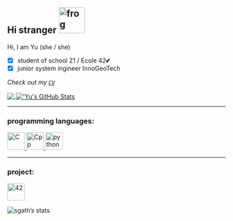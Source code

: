Hi stranger <img alt="frog" 
     width="60"
     height="60" 
     src="https://github.com/yukovalski/yukovalski/blob/main/icon/static-assets-upload2932538397053031834.gif?raw=true"/>
---

Hi, I am Yu (she / she)
- [X] student of school 21 / Ecole 42💕
- [X] junior system ingineer InnoGeoTech

*Check out my [`CV`](https://github.com/yukovalski/yukovalski/blob/main/CV_Kovalski_YU.pdf)*


<a href="https://github.com/yukovalski/yukovalski">
  <img align="center" src="https://github-readme-stats.vercel.app/api/top-langs/?username=yukovalski&hide=java,html,tex&title_color=ffffff&text_color=c9cacc&icon_color=2bbc8a&bg_color=1d1f21&langs_count=3" />
</a>
<a href="https://github.com/yukovalski/yukovalski">
  <img align="center" src="https://github-readme-stats.vercel.app/api?username=yukovalski&show_icons=true&line_height=27&count_private=true&title_color=ffffff&text_color=c9cacc&icon_color=2bbc8a&bg_color=1d1f21" alt="'Yu's GitHub Stats" />
</a>

---
### programming languages: ###
<p>

  <a href="https://github.com/yukovalski?tab=repositories&q=&type=&language=c&sort=">
    <img alt="C" 
     width="40"
     height="40" 
     src="https://raw.githubusercontent.com/yukovalski/yukovalski/c53268d9b6cb14eb4e7fb755bb15f55ad140b31a/icon/c.svg"/>
  </a>
  
  <a href="https://github.com/yukovalski?tab=repositories&q=&type=&language=c%2B%2B&sort=">
    <img alt="Cpp" 
    width="40"
    height="40" 
    src="https://raw.githubusercontent.com/yukovalski/yukovalski/43276b1ca139000ea25533df2c50f03f39d60bd0/icon/cplusplus.svg"/>
  </a>
   
  <a href="https://github.com/yukovalski?tab=repositories&q=&type=&language=python&sort=">
    <img alt="python" 
    width="40"
    height="40" 
    src="https://raw.githubusercontent.com/yukovalski/yukovalski/43276b1ca139000ea25533df2c50f03f39d60bd0/icon/python.svg"/>
  </a>
</p>

---
### project: ###
<p>
    <a href="https://github.com/yukovalski?tab=repositories&q=42cursus&type=&language=&sort=">
    <img alt="42" 
    width="40"
    height="40" 
    src="https://raw.githubusercontent.com/yukovalski/yukovalski/43276b1ca139000ea25533df2c50f03f39d60bd0/icon/42.svg"/>
  </a>
</p>

![sgath’s stats](https://badge42.herokuapp.com/api/stats/sgath)
